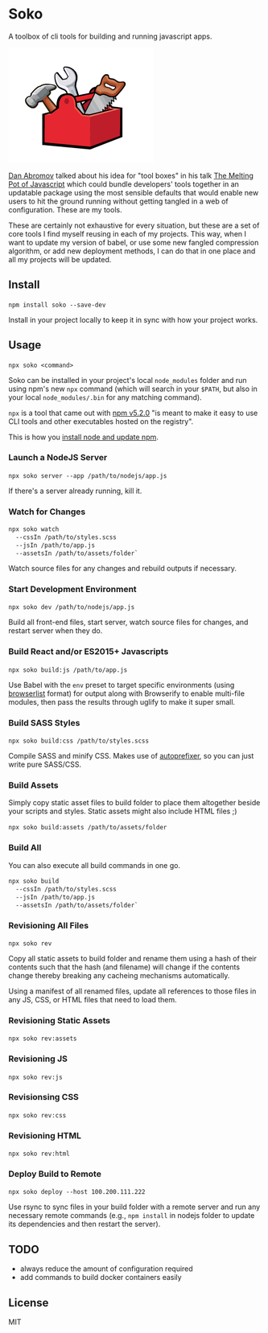 # Soko

A toolbox of cli tools for building and running javascript apps.

![tool box](toolbox.png)

[Dan Abromov](https://github.com/gaearon) talked about his idea for "tool boxes"
in his talk [The Melting Pot of Javascript](https://www.youtube.com/watch?v=G39lKaONAlA)
which could bundle developers' tools together in an updatable package using the
most sensible defaults that would enable new users to hit the ground running
without getting tangled in a web of configuration. These are my tools.

These are certainly not exhaustive for every situation, but these are a set of
core tools I find myself reusing in each of my projects. This way, when I want
to update my version of babel, or use some new fangled compression algorithm, or
add new deployment methods, I can do that in one place and all my projects will
be updated.

## Install

`npm install soko --save-dev`

Install in your project locally to keep it in sync with how your project works.

## Usage

`npx soko <command>`

Soko can be installed in your project's local `node_modules` folder and run
using npm's new `npx` command (which will search in your `$PATH`, but also in
your local `node_modules/.bin` for any matching command).

`npx` is a tool that came out with [npm v5.2.0](https://github.com/npm/npm/releases/tag/v5.2.0)
"is meant to make it easy to use CLI tools and other executables hosted on the
registry".

This is how you [install node and update npm](https://docs.npmjs.com/getting-started/installing-node).

### Launch a NodeJS Server

`npx soko server --app /path/to/nodejs/app.js`

If there's a server already running, kill it.

### Watch for Changes

```
npx soko watch
  --cssIn /path/to/styles.scss
  --jsIn /path/to/app.js
  --assetsIn /path/to/assets/folder`
```

Watch source files for any changes and rebuild outputs if necessary.

### Start Development Environment

`npx soko dev /path/to/nodejs/app.js`

Build all front-end files, start server, watch source files for changes, and
restart server when they do.

### Build React and/or ES2015+ Javascripts

`npx soko build:js /path/to/app.js`

Use Babel with the `env` preset to target specific environments (using
[browserlist](https://github.com/ai/browserslist) format) for output along
with Browserify to enable multi-file modules, then pass the results through
uglify to make it super small.

### Build SASS Styles

`npx soko build:css /path/to/styles.scss`

Compile SASS and minify CSS. Makes use of
[autoprefixer](https://github.com/postcss/autoprefixer), so you can just
write pure SASS/CSS.

### Build Assets

Simply copy static asset files to build folder to place them altogether beside
your scripts and styles. Static assets might also include HTML files ;)

`npx soko build:assets /path/to/assets/folder`

### Build All

You can also execute all build commands in one go.

```
npx soko build
  --cssIn /path/to/styles.scss
  --jsIn /path/to/app.js
  --assetsIn /path/to/assets/folder`
```

### Revisioning All Files

`npx soko rev`

Copy all static assets to build folder and rename them using a hash of their
contents such that the hash (and filename) will change if the contents change
thereby breaking any cacheing mechanisms automatically.

Using a manifest of all renamed files, update all references to those files
in any JS, CSS, or HTML files that need to load them.

### Revisioning Static Assets

`npx soko rev:assets`

### Revisioning JS

`npx soko rev:js`

### Revisionsing CSS

`npx soko rev:css`

### Revisioning HTML

`npx soko rev:html`

### Deploy Build to Remote

`npx soko deploy --host 100.200.111.222`

Use rsync to sync files in your build folder with a remote server and run any
necessary remote commands (e.g., `npm install` in nodejs folder to update its
dependencies and then restart the server).

## TODO

- always reduce the amount of configuration required
- add commands to build docker containers easily

## License

MIT
